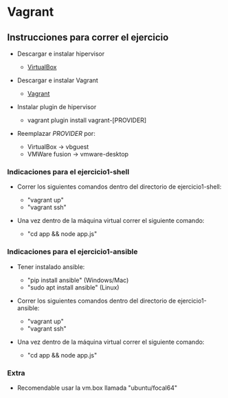 # Vagrant

## Instrucciones para correr el ejercicio

- Descargar e instalar hipervisor
  - [VirtualBox](https://www.virtualbox.org/wiki/Downloads)
  
- Descargar e instalar Vagrant
  - [Vagrant](https://www.vagrantup.com/downloads)

- Instalar plugin de hipervisor
  - vagrant plugin install vagrant-[PROVIDER]

- Reemplazar _PROVIDER_ por:
  - VirtualBox -> vbguest
  - VMWare fusion -> vmware-desktop

### Indicaciones para el ejercicio1-shell

- Correr los siguientes comandos dentro del directorio de ejercicio1-shell: 
  - "vagrant up"
  - "vagrant ssh"

- Una vez dentro de la máquina virtual correr el siguiente comando:
  - "cd app && node app.js"
  
### Indicaciones para el ejercicio1-ansible

- Tener instalado ansible:
  - "pip install ansible" (Windows/Mac)
  - "sudo apt install ansible" (Linux)

- Correr los siguientes comandos dentro del directorio de ejercicio1-ansible: 
  - "vagrant up"
  - "vagrant ssh"

- Una vez dentro de la máquina virtual correr el siguiente comando:
  - "cd app && node app.js"


### Extra

- Recomendable usar la vm.box llamada "ubuntu/focal64"
